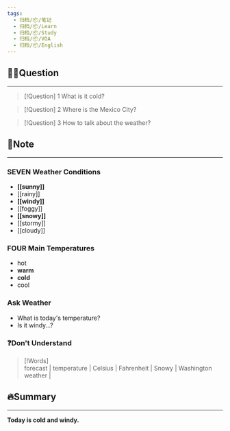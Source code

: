 ```yaml
---
tags:
  - 归档/📦/笔记
  - 归档/📦/Learn
  - 归档/📦/Study
  - 归档/📦/VOA
  - 归档/📦/English
---
```


## 🙋‍♀️Question

---

> [!Question] 1 What is it cold?

> [!Question] 2 Where is the Mexico City?

> [!Question] 3 How to talk about the weather?

## 📝Note

---

### **SEVEN** Weather Conditions

- **[[sunny]]**
- [[rainy]]
- **[[windy]]**
- [[foggy]]
- **[[snowy]]**
- [[stormy]]
- [[cloudy]]

### **FOUR** Main Temperatures

- hot
- **warm**
- **cold**
- cool

### Ask Weather

- What is today's temperature?
- Is it windy…?

### ❓Don't Understand

> [!Words]  
> forecast | temperature | Celsius | Fahrenheit | Snowy | Washington weather |

## 🔥Summary

---
**Today is cold and windy.**
